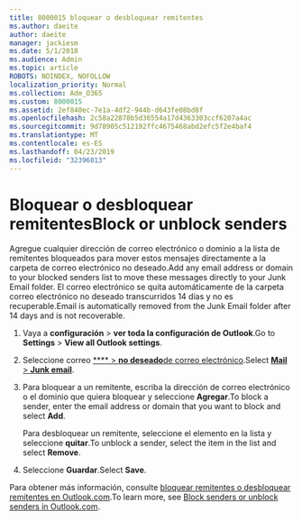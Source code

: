 ```yaml
---
title: 8000015 bloquear o desbloquear remitentes
ms.author: daeite
author: daeite
manager: jackiesm
ms.date: 5/1/2018
ms.audience: Admin
ms.topic: article
ROBOTS: NOINDEX, NOFOLLOW
localization_priority: Normal
ms.collection: Adm_O365
ms.custom: 8000015
ms.assetid: 2ef840ec-7e1a-4df2-944b-d643fe08bd8f
ms.openlocfilehash: 2c58a22878b5d36554a17d4363303ccf6207a4ac
ms.sourcegitcommit: 9d78905c512192ffc4675468abd2efc5f2e4baf4
ms.translationtype: MT
ms.contentlocale: es-ES
ms.lasthandoff: 04/23/2019
ms.locfileid: "32396813"
---
```

# <a name="block-or-unblock-senders"></a><span data-ttu-id="edf15-102">Bloquear o desbloquear remitentes</span><span class="sxs-lookup"><span data-stu-id="edf15-102">Block or unblock senders</span></span>

<span data-ttu-id="edf15-103">Agregue cualquier dirección de correo electrónico o dominio a la lista de remitentes bloqueados para mover estos mensajes directamente a la carpeta de correo electrónico no deseado.</span><span class="sxs-lookup"><span data-stu-id="edf15-103">Add any email address or domain to your blocked senders list to move these messages directly to your Junk Email folder.</span></span> <span data-ttu-id="edf15-104">El correo electrónico se quita automáticamente de la carpeta correo electrónico no deseado transcurridos 14 días y no es recuperable.</span><span class="sxs-lookup"><span data-stu-id="edf15-104">Email is automatically removed from the Junk Email folder after 14 days and is not recoverable.</span></span>
  
1. <span data-ttu-id="edf15-105">Vaya a **configuración** \> **ver toda la configuración de Outlook**.</span><span class="sxs-lookup"><span data-stu-id="edf15-105">Go to **Settings** \> **View all Outlook settings**.</span></span> 
    
2. <span data-ttu-id="edf15-106">Seleccione correo [ \*\*\*\* \> **no deseado**de correo electrónico](https://outlook.live.com/mail/options/mail/junkEmail).</span><span class="sxs-lookup"><span data-stu-id="edf15-106">Select [**Mail** \> **Junk email**](https://outlook.live.com/mail/options/mail/junkEmail).</span></span> 
    
3. <span data-ttu-id="edf15-107">Para bloquear a un remitente, escriba la dirección de correo electrónico o el dominio que quiera bloquear y seleccione **Agregar**.</span><span class="sxs-lookup"><span data-stu-id="edf15-107">To block a sender, enter the email address or domain that you want to block and select **Add**.</span></span> 
    
    <span data-ttu-id="edf15-108">Para desbloquear un remitente, seleccione el elemento en la lista y seleccione **quitar**.</span><span class="sxs-lookup"><span data-stu-id="edf15-108">To unblock a sender, select the item in the list and select **Remove**.</span></span>
    
4. <span data-ttu-id="edf15-109">Seleccione **Guardar**.</span><span class="sxs-lookup"><span data-stu-id="edf15-109">Select **Save**.</span></span> 
    
<span data-ttu-id="edf15-110">Para obtener más información, consulte [bloquear remitentes o desbloquear remitentes en Outlook.com](https://go.microsoft.com/fwlink/p/?linkid=873133).</span><span class="sxs-lookup"><span data-stu-id="edf15-110">To learn more, see [Block senders or unblock senders in Outlook.com](https://go.microsoft.com/fwlink/p/?linkid=873133).</span></span>
  

